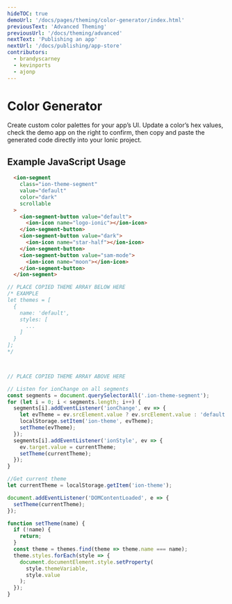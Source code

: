 ```yaml
---
hideTOC: true
demoUrl: '/docs/pages/theming/color-generator/index.html'
previousText: 'Advanced Theming'
previousUrl: '/docs/theming/advanced'
nextText: 'Publishing an app'
nextUrl: '/docs/publishing/app-store'
contributors:
  - brandyscarney
  - kevinports
  - ajonp
---
```


# Color Generator

Create custom color palettes for your app’s UI. Update a color’s hex values, check the demo app on the right to confirm, then copy and paste the generated code directly into your Ionic project.

<color-generator mode="md" no-prerender></color-generator>

## Example JavaScript Usage

```html
  <ion-segment
    class="ion-theme-segment"
    value="default"
    color="dark"
    scrollable
  >
    <ion-segment-button value="default">
      <ion-icon name="logo-ionic"></ion-icon>
    </ion-segment-button>
    <ion-segment-button value="dark">
      <ion-icon name="star-half"></ion-icon>
    </ion-segment-button>
    <ion-segment-button value="sam-mode">
      <ion-icon name="moon"></ion-icon>
    </ion-segment-button>
  </ion-segment>
```

```js
// PLACE COPIED THEME ARRAY BELOW HERE
/* EXAMPLE
let themes = [
  {
    name: 'default',
    styles: [
      ...
    ]
  }
];
*/



// PLACE COPIED THEME ARRAY ABOVE HERE

// Listen for ionChange on all segments
const segments = document.querySelectorAll('.ion-theme-segment');
for (let i = 0; i < segments.length; i++) {
  segments[i].addEventListener('ionChange', ev => {
    let evTheme = ev.srcElement.value ? ev.srcElement.value : 'default';
    localStorage.setItem('ion-theme', evTheme);
    setTheme(evTheme);
  });
  segments[i].addEventListener('ionStyle', ev => {
    ev.target.value = currentTheme;
    setTheme(currentTheme);
  });
}

//Get current theme
let currentTheme = localStorage.getItem('ion-theme');

document.addEventListener('DOMContentLoaded', e => {
  setTheme(currentTheme);
});

function setTheme(name) {
  if (!name) {
    return;
  }
  const theme = themes.find(theme => theme.name === name);
  theme.styles.forEach(style => {
    document.documentElement.style.setProperty(
      style.themeVariable,
      style.value
    );
  });
}
```